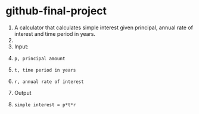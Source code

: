 # github-final-project
1.	A calculator that calculates simple interest given principal, annual rate of interest and time period in years.
2.	
3.	Input:
4.	   p, principal amount
5.	   t, time period in years
6.	   r, annual rate of interest
7.	Output
8.	   simple interest = p*t*r
